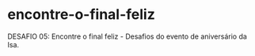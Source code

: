 # encontre-o-final-feliz
DESAFIO 05: Encontre o final feliz - Desafios do evento de aniversário da Isa.
